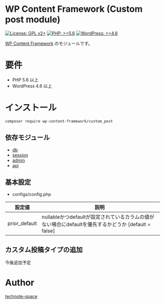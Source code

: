 # WP Content Framework (Custom post module)

[![License: GPL v2+](https://img.shields.io/badge/License-GPL%20v2%2B-blue.svg)](http://www.gnu.org/licenses/gpl-2.0.html)
[![PHP: >=5.6](https://img.shields.io/badge/PHP-%3E%3D5.6-orange.svg)](http://php.net/)
[![WordPress: >=4.6](https://img.shields.io/badge/WordPress-%3E%3D4.6-brightgreen.svg)](https://wordpress.org/)

[WP Content Framework](https://github.com/wp-content-framework/core) のモジュールです。

# 要件
- PHP 5.6 以上
- WordPress 4.6 以上

# インストール

``` composer require wp-content-framework/custom_post ```  

## 依存モジュール
* [db](https://github.com/wp-content-framework/db) 
* [session](https://github.com/wp-content-framework/session) 
* [admin](https://github.com/wp-content-framework/admin)  
* [api](https://github.com/wp-content-framework/api)  

## 基本設定
- configs/config.php  

|設定値|説明|
|---|---|
|prior_default|nullableかつdefaultが設定されているカラムの値がない場合にdefaultを優先するかどうか \[default  = false]| 

## カスタム投稿タイプの追加
今後追加予定

# Author

[technote-space](https://github.com/technote-space)
